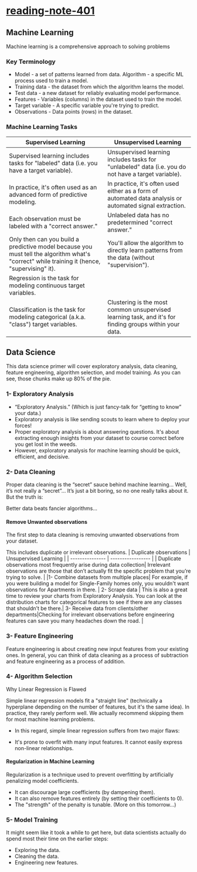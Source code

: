 # [reading-note-401](https://mohammadsilwadi.github.io/reading-note-401/)
## Machine Learning
Machine learning is a comprehensive approach to solving problems
### Key Terminology
+ Model - a set of patterns learned from data.
Algorithm - a specific ML process used to train a model.
+ Training data - the dataset from which the algorithm learns the model.
+ Test data - a new dataset for reliably evaluating model performance.
+ Features - Variables (columns) in the dataset used to train the model.
+ Target variable - A specific variable you're trying to predict.
+ Observations - Data points (rows) in the dataset.
### Machine Learning Tasks
| Supervised Learning | Unsupervised Learning |
| ---------------    | ----------------- |
| Supervised learning includes tasks for "labeled" data (i.e. you have a target variable).|	Unsupervised learning includes tasks for "unlabeled" data (i.e. you do not have a target variable). |
| In practice, it's often used as an advanced form of predictive modeling. | In practice, it's often used either as a form of automated data analysis or automated signal extraction. |
| Each observation must be labeled with a "correct answer."|Unlabeled data has no predetermined "correct answer."|
| Only then can you build a predictive model because you must tell the algorithm what's "correct" while training it (hence, "supervising" it).	 |	You'll allow the algorithm to directly learn patterns from the data (without "supervision").  |
|Regression is the task for modeling continuous target variables.
Classification is the task for modeling categorical (a.k.a. "class") target variables. | Clustering is the most common unsupervised learning task, and it's for finding groups within your data.|
##  Data Science 
This data science primer will cover exploratory analysis, data cleaning, feature engineering, algorithm selection, and model training. As you can see, those chunks make up 80% of the pie.

### 1- Exploratory Analysis
+ “Exploratory Analysis.” (Which is just fancy-talk for “getting to know” your data.)
+ Exploratory analysis is like sending scouts to learn where to deploy your forces!
+ Proper exploratory analysis is about answering questions. It's about extracting enough insights from your dataset to course correct before you get lost in the weeds.
+ However, exploratory analysis for machine learning should be quick, efficient, and decisive.
### 2- Data Cleaning
Proper data cleaning is the “secret” sauce behind machine learning… Well, it’s not really a “secret”… It’s just a bit boring, so no one really talks about it. But the truth is:

Better data beats fancier algorithms…
#### Remove Unwanted observations
The first step to data cleaning is removing unwanted observations from your dataset.

This includes duplicate or irrelevant observations.
| Duplicate observations | Unsupervised Learning |
| ---------------    | ----------------- |
| Duplicate observations most frequently arise during data collection|	Irrelevant observations are those that don’t actually fit the specific problem that you’re trying to solve. |
|1-  Combine datasets from multiple places| For example, if you were building a model for Single-Family homes only, you wouldn't want observations for Apartments in there. |
2- Scrape data | This is also a great time to review your charts from Exploratory Analysis. You can look at the distribution charts for categorical features to see if there are any classes that shouldn’t be there.|
3- Receive data from clients/other departments|Checking for irrelevant observations before engineering features can save you many headaches down the road. |
### 3- Feature Engineering


Feature engineering is about creating new input features from your existing ones.
In general, you can think of data cleaning as a process of subtraction and feature engineering as a process of addition.

### 4- Algorithm Selection
Why Linear Regression is Flawed

Simple linear regression models fit a "straight line" (technically a hyperplane depending on the number of features, but it's the same idea). In practice, they rarely perform well. We actually recommend skipping them for most machine learning problems.
+ In this regard, simple linear regression suffers from two major flaws:

+ It's prone to overfit with many input features.
It cannot easily express non-linear relationships.
#### Regularization in Machine Learning
Regularization is a technique used to prevent overfitting by artificially penalizing model coefficients.

+ It can discourage large coefficients (by dampening them).
+ It can also remove features entirely (by setting their coefficients to 0).
+ The "strength" of the penalty is tunable. (More on this tomorrow...)
### 5- Model Training
It might seem like it took a while to get here, but data scientists actually do spend most their time on the earlier steps:

+ Exploring the data.
+ Cleaning the data.
+ Engineering new features.